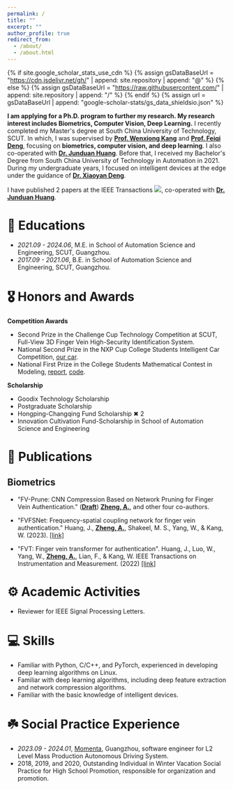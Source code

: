 ```yaml
---
permalink: /
title: ""
excerpt: ""
author_profile: true
redirect_from: 
  - /about/
  - /about.html
---
```


{% if site.google_scholar_stats_use_cdn %}
{% assign gsDataBaseUrl = "https://cdn.jsdelivr.net/gh/" | append: site.repository | append: "@" %}
{% else %}
{% assign gsDataBaseUrl = "https://raw.githubusercontent.com/" | append: site.repository | append: "/" %}
{% endif %}
{% assign url = gsDataBaseUrl | append: "google-scholar-stats/gs_data_shieldsio.json" %}

<span class='anchor' id='about-me'></span>

**I am applying for a Ph.D. program to further my research. My research interest includes Biometrics, Computer Vision, Deep Learning.** I recently completed my Master's degree at South China University of Technology, SCUT. In which, I was supervised by **[Prof. Wenxiong Kang](https://www.scholat.com/auwxkang)** and **[Prof. Feiqi Deng](https://yanzhao.scut.edu.cn/open/ExpertInfo.aspx?zjbh=!JRAmWbMdOxrzarf0xUo7w==)**, focusing on **biometrics, computer vision, and deep learning**. I also co-operated with **[Dr. Junduan Huang](https://www.scholat.com/junduanhuang)**. Before that, I received my Bachelor's Degree from South China University of Technology in Automation in 2021. During my undergraduate years, I focused on intelligent devices at the edge under the guidance of **[Dr. Xiaoyan Deng](https://ieeexplore.ieee.org/author/37086300159)**.


I have published 2 papers at the IEEE Transactions <a href='https://scholar.google.com/citations?user=GYHA_S8AAAAJ&hl=zh-CN'><img src="https://img.shields.io/endpoint?url={{ url | url_encode }}&logo=Google%20Scholar&labelColor=f6f6f6&color=9cf&style=flat&label=citations"></a>, co-operated with **[Dr. Junduan Huang](https://www.scholat.com/junduanhuang)**.

<!-- Although I do not have any first-author publications, I have actively participated in several research projects.  -->


# 📖 Educations
- *2021.09 - 2024.06*, M.E. in School of Automation Science and Engineering, SCUT, Guangzhou. 
- *2017.09 - 2021.06*, B.E. in School of Automation Science and Engineering, SCUT, Guangzhou. 

# 🎖 Honors and Awards

**Competition Awards** 
- Second Prize in the Challenge Cup Technology Competition at SCUT, Full-View 3D Finger Vein High-Security Identification System.
- National Second Prize in the NXP Cup College Students Intelligent Car Competition, [our car](/images/Intelligent_Vehicle.jpeg).
- National First Prize in the College Students Mathematical Contest in Modeling, [report](https://github.com/Sahala08/CUMCM2019-A/blob/master/docs/A201919002111.pdf), [code](https://github.com/Sahala08/CUMCM2019-A).

**Scholarship** 
- Goodix Technology Scholarship
- Postgraduate Scholarship
- Hongping-Changqing Fund Scholarship ✖ 2
- Innovation Cultivation Fund-Scholarship in School of Automation Science and Engineering

# 📝 Publications 

## Biometrics
- "FV-Prune: CNN Compression Based on Network Pruning for Finger Vein Authentication." (**<u>Draft</u>**) **<u>Zheng, A.</u>**, and other four co-authors.

- "FVFSNet: Frequency-spatial coupling network for finger vein authentication." Huang, J., **<u>Zheng, A.</u>**, Shakeel, M. S., Yang, W., & Kang, W. (2023). [[link]](https://scholar.google.com/citations?view_op=view_citation&hl=zh-CN&user=GYHA_S8AAAAJ&citation_for_view=GYHA_S8AAAAJ:9yKSN-GCB0IC)

- "FVT: Finger vein transformer for authentication". Huang, J., Luo, W., Yang, W., **<u>Zheng, A.</u>**, Lian, F., & Kang, W. IEEE Transactions on Instrumentation and Measurement. (2022) [[link]](https://scholar.google.com/citations?view_op=view_citation&hl=zh-CN&user=GYHA_S8AAAAJ&citation_for_view=GYHA_S8AAAAJ:d1gkVwhDpl0C)



# ⚙️ Academic Activities
- Reviewer for IEEE Signal Processing Letters.


# 💻 Skills
- Familiar with Python, C/C++, and PyTorch, experienced in developing deep learning algorithms on Linux.
- Familiar with deep learning algorithms, including deep feature extraction and network compression algorithms.
- Familiar with the basic knowledge of intelligent devices.

# ☘️ Social Practice Experience
- *2023.09 - 2024.01*, [Momenta](https://www.momenta.cn/ch/), Guangzhou, software engineer for L2 Level Mass Production Autonomous Driving System.
- 2018, 2019, and 2020, Outstanding Individual in Winter Vacation Social Practice for High School Promotion, responsible for organization and promotion.
